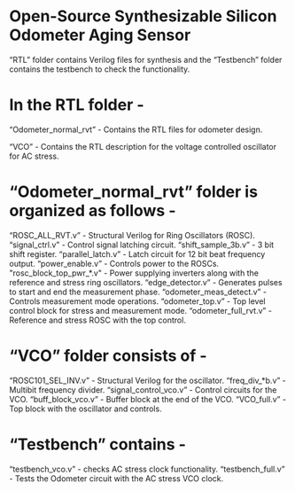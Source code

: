 # Open-Source Synthesizable Silicon Odometer Aging Sensor
“RTL” folder contains Verilog files for synthesis and the “Testbench” folder contains the testbench to check the functionality.

# In the RTL folder - 
“Odometer_normal_rvt” - Contains the RTL files for odometer design.

“VCO” - Contains the RTL description for the voltage controlled oscillator for AC stress. 

# “Odometer_normal_rvt” folder is organized as follows - 

“ROSC_ALL_RVT.v” - Structural Verilog for Ring Oscillators (ROSC).
“signal_ctrl.v” - Control signal latching circuit.
“shift_sample_3b.v” - 3 bit shift register.
“parallel_latch.v” - Latch circuit for 12 bit beat frequency output.
“power_enable.v” - Controls power to the ROSCs.
"rosc_block_top_pwr_*.v" - Power supplying inverters along with the reference and stress ring oscillators.
“edge_detector.v” - Generates pulses to start and end the measurement phase.
“odometer_meas_detect.v” - Controls measurement mode operations.
“odometer_top.v” - Top level control block for stress and measurement mode.
“odometer_full_rvt.v” - Reference and stress ROSC with the top control.

# “VCO” folder consists of -

“ROSC101_SEL_INV.v” - Structural Verilog for the oscillator.
“freq_div_*b.v” - Multibit frequency divider.
“signal_control_vco.v” - Control circuits for the VCO.
“buff_block_vco.v” - Buffer block at the end of the VCO.
“VCO_full.v” - Top block with the oscillator and controls.

# “Testbench” contains -
“testbench_vco.v” - checks AC stress clock functionality.
“testbench_full.v” - Tests the Odometer circuit with the AC stress VCO clock.

